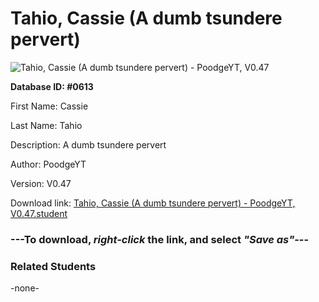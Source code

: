 # Tahio, Cassie (A dumb tsundere pervert)

<img src="Files/Tahio, Cassie (A dumb tsundere pervert).png" title="Tahio, Cassie (A dumb tsundere pervert) - PoodgeYT, V0.47">

**Database ID: #0613**

First Name: Cassie

Last Name: Tahio

Description: A dumb tsundere pervert

Author: PoodgeYT

Version: V0.47

Download link: <a href="https://raw.githubusercontent.com/Arbiter1223/Daigaku-Gurashi-Custom-Students/master/Files/Student Files/Tahio%2C%20Cassie%20(A%20dumb%20tsundere%20pervert)%20-%20PoodgeYT%2C%20V0.47.student">Tahio, Cassie (A dumb tsundere pervert) - PoodgeYT, V0.47.student</a>

### ---**To download, _right-click_ the link, and select _"Save as"_**---

### Related Students

-none-
